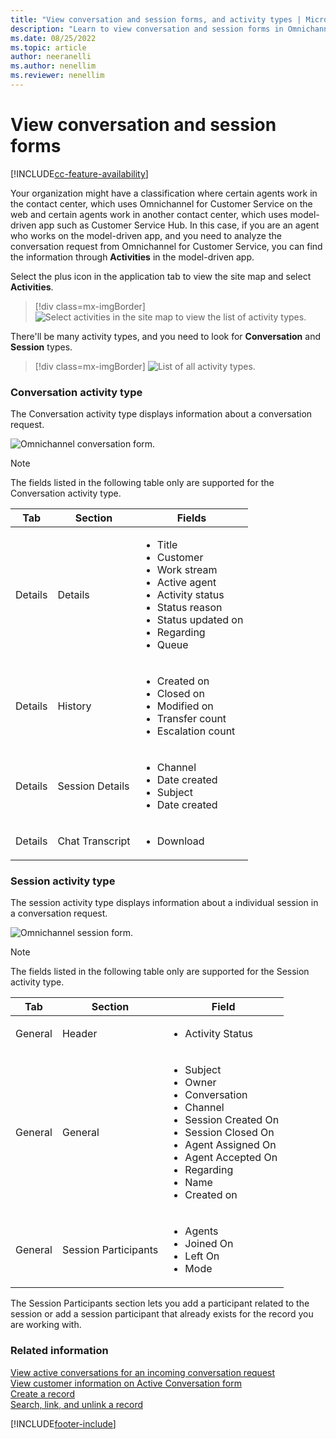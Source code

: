 ```yaml
---
title: "View conversation and session forms, and activity types | MicrosoftDocs"
description: "Learn to view conversation and session forms in Omnichannel for Customer Service. Also learn about conversation and session activity types."
ms.date: 08/25/2022
ms.topic: article
author: neeranelli
ms.author: nenellim
ms.reviewer: nenellim
---
```


# View conversation and session forms

[!INCLUDE[cc-feature-availability](../../includes/cc-feature-availability.md)]

Your organization might have a classification where certain agents work in the contact center, which uses Omnichannel for Customer Service on the web and certain agents work in another contact center, which uses model-driven app such as Customer Service Hub. In this case, if you are an agent who works on the model-driven app, and you need to analyze the conversation request from Omnichannel for Customer Service, you can find the information through **Activities** in the model-driven app.

Select the plus icon in the application tab to view the site map and select **Activities**.

> [!div class=mx-imgBorder]
> ![Select activities in the site map to view the list of activity types.](../media/oceh-oc-activities.png "Select activities in the site map")

There'll be many activity types, and you need to look for **Conversation** and **Session** types.

> [!div class=mx-imgBorder]
> ![List of all activity types.](../media/oceh-oc-activities-list.png "List of all activity types")

### Conversation activity type

The Conversation activity type displays information about a conversation request.

![Omnichannel conversation form.](../media/oceh-oc-conversation-form.png "Omnichannel conversation form")  

> [!Note]
> The fields listed in the following table only are supported for the Conversation activity type.

| **Tab** | **Section**     | **Fields**        |
|---------|-----------------|-------------------|
| Details | Details         | <ul> <li>Title</li> <li>Customer</li> <li>Work stream </li> <li>Active agent</li> <li>Activity status</li> <li>Status reason</li> <li>Status updated on</li> <li>Regarding</li> <li>Queue</li> </ul>|
| Details | History         |<ul> <li>Created on</li> <li>Closed on</li> <li>Modified on</li> <li>Transfer count</li>  <li>Escalation count</li> <ul> |
| Details | Session Details |<ul> <li> Channel </li> <li>Date created</li> <li>Subject</li> <li>Date created</li> <ul>|
| Details | Chat Transcript |<ul> <li>Download</li> <ul>|

### Session activity type

The session activity type displays information about a individual session in a conversation request.

![Omnichannel session form.](../media/oceh-oc-session-form.png "Omnichannel session form")  

> [!Note]
> The fields listed in the following table only are supported for the Session activity type.

| **Tab** | **Section**          | **Field**          |
|---------|----------------------|--------------------|
| General | Header               | <ul> <li>Activity Status</li> </ul>|
| General | General              | <ul> <li>Subject</li> <li>Owner</li> <li>Conversation</li> <li>Channel</li> <li>Session Created On</li> <li>Session Closed On</li> <li>Agent Assigned On</li> <li>Agent Accepted On</li> <li>Regarding</li> <li>Name</li> <li>Created on</li> </ul> |
| General | Session Participants | <ul> <li>Agents</li> <li>Joined On</li> <li>Left On</li> <li>Mode</li> </ul> |

The Session Participants section lets you add a participant related to the session or add a session participant that already exists for the record you are working with.

### Related information

[View active conversations for an incoming conversation request](oc-view-customer-summary-incoming-conversation-request.md)  
[View customer information on Active Conversation form](oc-customer-summary.md)  
[Create a record](oc-create-record.md)  
[Search, link, and unlink a record](oc-search-link-unlink-record.md)  


[!INCLUDE[footer-include](../../includes/footer-banner.md)]
